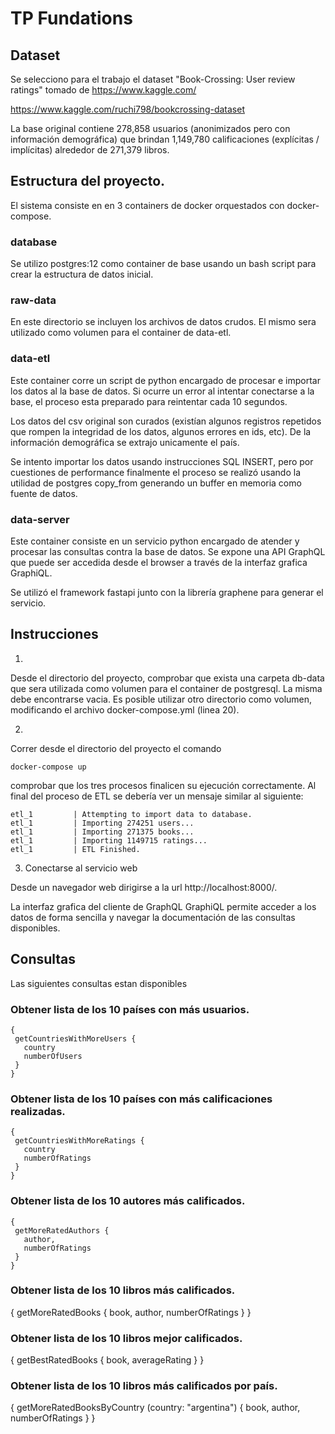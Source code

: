 # TP Fundations

## Dataset

Se selecciono para el trabajo el dataset "Book-Crossing: User review ratings" tomado de https://www.kaggle.com/

https://www.kaggle.com/ruchi798/bookcrossing-dataset

La base original contiene 278,858 usuarios (anonimizados pero con información demográfica) que brindan 1,149,780 calificaciones (explícitas / implícitas) alrededor de 271,379 libros.

## Estructura del proyecto.

El sistema consiste en en 3 containers de docker orquestados con docker-compose.

### database

Se utilizo postgres:12 como container de base usando un bash script para crear la estructura de datos inicial.

### raw-data

En este directorio se incluyen los archivos de datos crudos. El mismo sera utilizado como volumen para el container de data-etl.

### data-etl

Este container corre un script de python encargado de procesar e importar los datos al la base de datos. Si ocurre un error al intentar conectarse a la base, el proceso esta preparado para reintentar cada 10 segundos.

Los datos del csv original son curados (existían algunos registros repetidos que rompen la integridad de los datos, algunos errores en ids, etc).
De la información demográfica se extrajo unicamente el país.

Se intento importar los datos usando instrucciones SQL INSERT, pero por cuestiones de performance finalmente el proceso se realizó usando la utilidad de postgres copy_from generando un buffer en memoria como fuente de datos.

### data-server

Este container consiste en un servicio python encargado de atender y procesar las consultas contra la base de datos. Se expone una API GraphQL que puede ser accedida desde el browser a través de la interfaz grafica GraphiQL.

Se utilizó el framework fastapi junto con la librería graphene para generar el servicio.

## Instrucciones

1)

Desde el directorio del proyecto, comprobar que exista una carpeta db-data que sera utilizada como volumen para el container de postgresql.
La misma debe encontrarse vacia.
Es posible utilizar otro directorio como volumen, modificando el archivo docker-compose.yml (linea 20).

2)

Correr desde el directorio del proyecto el comando

```
docker-compose up
```

comprobar que los tres procesos finalicen su ejecución correctamente. Al final del proceso de ETL se debería ver un mensaje similar al siguiente:

```
etl_1         | Attempting to import data to database.
etl_1         | Importing 274251 users...
etl_1         | Importing 271375 books...
etl_1         | Importing 1149715 ratings...
etl_1         | ETL Finished.
```

3) Conectarse al servicio web

Desde un navegador web dirigirse a la url http://localhost:8000/.

La interfaz grafica del cliente de GraphQL GraphiQL permite acceder a los datos de forma sencilla y navegar la documentación de las consultas disponibles.

## Consultas

Las siguientes consultas estan disponibles

### Obtener lista de los 10 países con más usuarios.

```
{
 getCountriesWithMoreUsers {
   country
   numberOfUsers
 }
}
```

### Obtener lista de los 10 países con más calificaciones realizadas.

```
{
 getCountriesWithMoreRatings {
   country
   numberOfRatings
 }
}
```

### Obtener lista de los 10 autores más calificados.

```
{
 getMoreRatedAuthors {
   author,
   numberOfRatings
 }
}
```

### Obtener lista de los 10 libros más calificados.

{
 getMoreRatedBooks {
   book,
   author,
   numberOfRatings
 }
}


### Obtener lista de los 10 libros mejor calificados.

{
 getBestRatedBooks {
   book,
   averageRating
 }
}

### Obtener lista de los 10 libros más calificados por país.

{
 getMoreRatedBooksByCountry (country: "argentina") {
   book,
   author,
   numberOfRatings
 }
}
